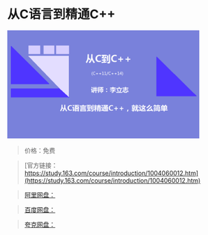 # 从C语言到精通C++

![img](../../../assets/study163/free/F9CF2428C4EE41DF91F89780A017FAE4.png)

> 价格：免费

> [官方链接：https://study.163.com/course/introduction/1004060012.htm](https://study.163.com/course/introduction/1004060012.htm)

> [阿里网盘：]()

> [百度网盘：]()

> [夸克网盘：]()
